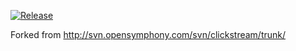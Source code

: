 [![Release](https://jitpack.io/v/eccosolutions/clickstream.svg)](https://jitpack.io/#eccosolutions/clickstream)

Forked from http://svn.opensymphony.com/svn/clickstream/trunk/
